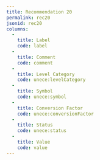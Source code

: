 ```yaml
---
title: Recommendation 20
permalink: rec20
jsonid: rec20
columns:
  - 
    title: Label
    code: label
  - 
    title: Comment
    code: comment
  - 
    title: Level Category
    code: unece:levelCategory
  - 
    title: Symbol
    code: unece:symbol
  - 
    title: Conversion Factor
    code: unece:conversionFactor
  - 
    title: Status
    code: unece:status
  - 
    title: Value
    code: value
---
```

